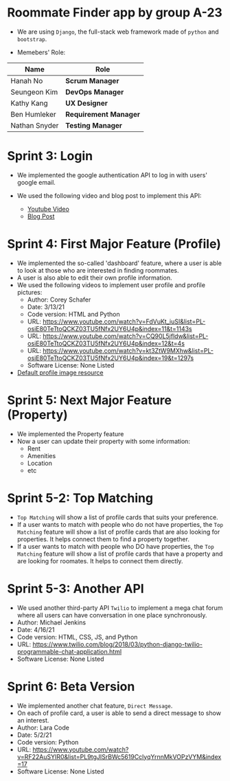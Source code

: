 # Roommate Finder app by group A-23

* We are using `Django`, the full-stack web framework made of `python` and `bootstrap`.

* Memebers' Role:
  
| Name          | Role                    |
| ------------- | ----------------------- |
| Hanah No      | **Scrum Manager**       |
| Seungeon Kim  | **DevOps Manager**      |
| Kathy Kang    | **UX Designer**         |
| Ben Humleker  | **Requirement Manager** |
| Nathan Snyder | **Testing Manager**     |



# Sprint 3: Login

*   We implemented the google authentication API to log in with users' google email. 

*   We used the following video and blog post to implement this API:
    *   [Youtube Video](https://www.youtube.com/watch?v=NG48CLLsb1A)
    *   [Blog Post](https://whizzoe.medium.com/in-5-mins-set-up-google-login-to-sign-up-users-on-django-e71d5c38f5d5)



# Sprint 4: First Major Feature (Profile)
  * We implemented the so-called 'dashboard' feature, where a user is able to look at those who are interested in finding roommates.
  * A user is also able to edit their own profile information. 
  * We used the following videos to implement user profile and profile pictures:
    * Author: Corey Schafer
    * Date: 3/13/21
    * Code version: HTML and Python
    * URL: https://www.youtube.com/watch?v=FdVuKt_iuSI&list=PL-osiE80TeTtoQCKZ03TU5fNfx2UY6U4p&index=11&t=1143s
    * URL: https://www.youtube.com/watch?v=CQ90L5jfldw&list=PL-osiE80TeTtoQCKZ03TU5fNfx2UY6U4p&index=12&t=4s
    * URL: https://www.youtube.com/watch?v=kt3ZtW9MXhw&list=PL-osiE80TeTtoQCKZ03TU5fNfx2UY6U4p&index=19&t=1297s
    * Software License: None Listed
  * [Default profile image resource](https://icon-library.com/icon/default-user-icon-8.html)

# Sprint 5: Next Major Feature (Property)
  * We implemented the Property feature
  * Now a user can update their property with some information:
    * Rent
    * Amenities
    * Location
    * etc
  
# Sprint 5-2: Top Matching
  * `Top Matching` will show a list of profile cards that suits your preference.
  * If a user wants to match with people who do not have properties, the `Top Matching` feature will show a list of profile cards that are also looking for properties. It helps connect them to find a property together. 
  * If a user wants to match with people who DO have properties, the `Top Matching` feature will show a list of profile cards that have a property and are looking for roomates. It helps to connect them directly.

# Sprint 5-3: Another API
  * We used another third-party API `Twilio` to implement a mega chat forum where all users can have conversation in one place synchronously. 
  * Author: Michael Jenkins
  * Date: 4/16/21
  * Code version: HTML, CSS, JS, and Python
  * URL: https://www.twilio.com/blog/2018/03/python-django-twilio-programmable-chat-application.html
  * Software License: None Listed


# Sprint 6: Beta Version
  * We implemented another chat feature, `Direct Message`. 
  * On each of profile card, a user is able to send a direct message to show an interest. 
  * Author: Lara Code
  * Date: 5/2/21
  * Code version: Python
  * URL: https://www.youtube.com/watch?v=RF22AuSYIR0&list=PL9tgJISrBWc5619CclyqYrnnMkVOPzVYM&index=17
  * Software License: None Listed


